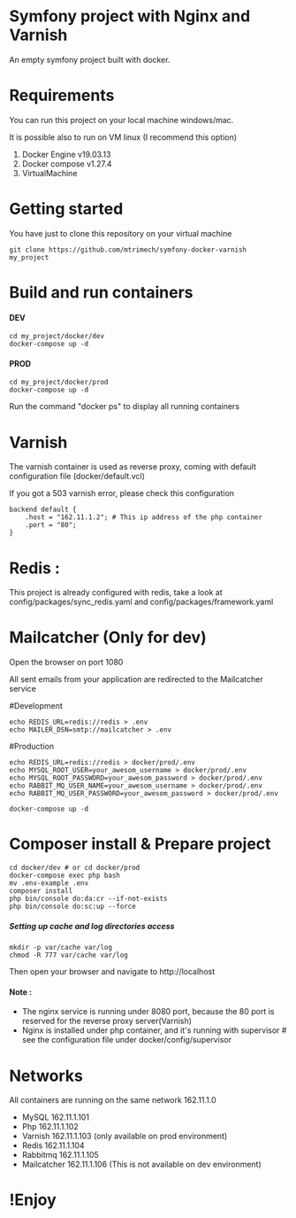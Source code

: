 # Symfony project with Nginx and Varnish

An empty symfony project built with docker.

# Requirements

You can run this project on your local machine windows/mac.

It is possible also to run on VM linux (I recommend this option)

1. Docker Engine v19.03.13
2. Docker compose v1.27.4
3. VirtualMachine

# Getting started
You have just to clone this repository on your virtual machine

    git clone https://github.com/mtrimech/symfony-docker-varnish my_project
    
# Build and run containers
    
#### DEV
    
    cd my_project/docker/dev
    docker-compose up -d 

#### PROD
    
    cd my_project/docker/prod
    docker-compose up -d 
    
Run the command "docker ps" to display all running containers

# Varnish
The varnish container is used as reverse proxy, coming with default configuration file (docker/default.vcl)

If you got a 503 varnish error, please check this configuration

    backend default {
        .host = "162.11.1.2"; # This ip address of the php container
        .port = "80";
    } 
    
# Redis :
    
This project is already configured with redis, take a look at config/packages/sync_redis.yaml and config/packages/framework.yaml

# Mailcatcher (Only for dev)

Open the browser on port 1080

All sent emails from your application are redirected to the Mailcatcher service

#Development

    echo REDIS_URL=redis://redis > .env
    echo MAILER_DSN=smtp://mailcatcher > .env

#Production

    echo REDIS_URL=redis://redis > docker/prod/.env
    echo MYSQL_ROOT_USER=your_awesom_username > docker/prod/.env
    echo MYSQL_ROOT_PASSWORD=your_awesom_password > docker/prod/.env
    echo RABBIT_MQ_USER_NAME=your_awesom_username > docker/prod/.env
    echo RABBIT_MQ_USER_PASSWORD=your_awesom_password > docker/prod/.env

    docker-compose up -d

# Composer install & Prepare project

    cd docker/dev # or cd docker/prod
    docker-compose exec php bash
    mv .env-example .env
    composer install
    php bin/console do:da:cr --if-not-exists
    php bin/console do:sc:up --force

##### Setting up cache and log directories access

    mkdir -p var/cache var/log
    chmod -R 777 var/cache var/log


Then open your browser and navigate to http://localhost

#### Note : 
* The nginx service is running under 8080 port, because the 80 port is reserved for the reverse proxy server(Varnish)
* Nginx is installed under php container, and it's running with supervisor # see the configuration file under docker/config/supervisor

# Networks

All containers are running on the same network 162.11.1.0

* MySQL 162.11.1.101
* Php 162.11.1.102
* Varnish 162.11.1.103 (only available on prod environment)
* Redis 162.11.1.104
* Rabbitmq 162.11.1.105
* Mailcatcher 162.11.1.106 (This is not available on dev environment)

# !Enjoy
